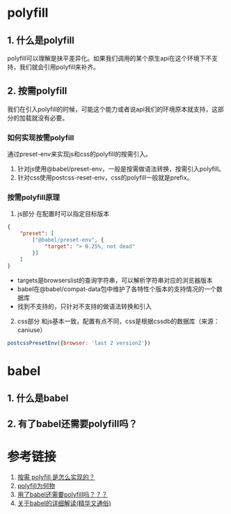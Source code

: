 # polyfill
## 1. 什么是polyfill
polyfill可以理解是抹平差异化。如果我们调用的某个原生api在这个环境下不支持，我们就会引用polyfill来补齐。

## 2. 按需polyfill
我们在引入polyfill的时候，可能这个能力或者说api我们的环境原本就支持，这部分的加载就没有必要。

### 如何实现按需polyfill
通过preset-env来实现js和css的polyfill的按需引入。
1. 针对js使用@babel/preset-env，一般是按需做语法转换，按需引入polyfill。
2. 针对css使用postcss-reset-env，css的polyfill一般就是prefix。

### 按需polyfill原理
1. js部分
在配置时可以指定目标版本
```json
{
    "preset": [
        ["@babel/preset-env", {
            "target": "> 0.25%, not dead"
        }]
    ]
}
````
- targets是browserslist的查询字符串，可以解析字符串对应的浏览器版本
- babel在@babel/compat-data包中维护了各特性个版本的支持情况的一个数据库
- 找到不支持的，只针对不支持的做语法转换和引入
2. css部分
和js基本一致，配置有点不同，css是根据cssdb的数据库（来源：caniuse）
```js
postcssPresetEnv({browser: 'last 2 version2'})
```


# babel
## 1. 什么是babel
## 2. 有了babel还需要polyfill吗？
## 



# 参考链接
1. [按需 polyfill 是怎么实现的？](https://mp.weixin.qq.com/s/DTnNv6R-WHHfWwLkyRzPqA)
2. [polyfill为何物](https://juejin.cn/post/6844903549768302606)
3. [用了babel还需要polyfill吗？？？](https://juejin.cn/post/6845166891015602190)
4. [关于babel的详细解读(精华又通俗)](https://juejin.cn/post/6844904199554072583)
